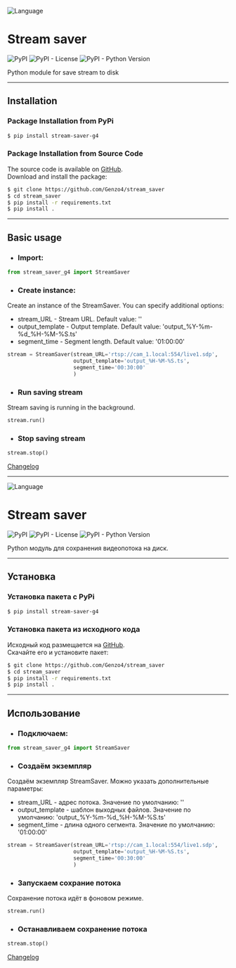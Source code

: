 ![Language](https://img.shields.io/badge/English-brigthgreen)

# Stream saver

![PyPI](https://img.shields.io/pypi/v/stream-saver-g4)
![PyPI - License](https://img.shields.io/pypi/l/stream-saver-g4)
![PyPI - Python Version](https://img.shields.io/pypi/pyversions/stream-saver-g4)

Python module for save stream to disk

***

## Installation

### Package Installation from PyPi

```bash
$ pip install stream-saver-g4
```

### Package Installation from Source Code

The source code is available on [GitHub](https://github.com/Genzo4/stream_saver).  
Download and install the package:

```bash
$ git clone https://github.com/Genzo4/stream_saver
$ cd stream_saver
$ pip install -r requirements.txt
$ pip install .
```

***

## Basic usage

- ### Import:
```python
from stream_saver_g4 import StreamSaver
```

- ### Create instance:
Create an instance of the StreamSaver. You can specify additional options:
- stream_URL - Stream URL.
  Default value: ''
- output_template - Output template.
  Default value: 'output_%Y-%m-%d_%H-%M-%S.ts'
- segment_time - Segment length.
  Default value: '01:00:00'


```python
stream = StreamSaver(stream_URL='rtsp://cam_1.local:554/live1.sdp',
                     output_template='output_%H-%M-%S.ts',
                     segment_time='00:30:00'
                     )
```

- ### Run saving stream
Stream saving is running in the background.

```python
stream.run()
```

- ### Stop saving stream

```python
stream.stop()
```

[Changelog](https://github.com/Genzo4/stream_saver/blob/main/CHANGELOG.md)
***

![Language](https://img.shields.io/badge/Русский-brigthgreen)

# Stream saver

![PyPI](https://img.shields.io/pypi/v/stream-saver-g4)
![PyPI - License](https://img.shields.io/pypi/l/stream-saver-g4)
![PyPI - Python Version](https://img.shields.io/pypi/pyversions/stream-saver-g4)

Python модуль для сохранения видеопотока на диск.

***

## Установка

### Установка пакета с PyPi

```bash
$ pip install stream-saver-g4
```

### Установка пакета из исходного кода

Исходный код размещается на [GitHub](https://github.com/Genzo4/stream_saver).  
Скачайте его и установите пакет:

```bash
$ git clone https://github.com/Genzo4/stream_saver
$ cd stream_saver
$ pip install -r requirements.txt
$ pip install .
```

***

## Использование

- ### Подключаем:
```python
from stream_saver_g4 import StreamSaver
```

- ### Создаём экземпляр
Создаём экземпляр StreamSaver. Можно указать дополнительные параметры:
- stream_URL - адрес потока.
  Значение по умолчанию: ''
- output_template - шаблон выходных файлов.
  Значение по умолчанию: 'output_%Y-%m-%d_%H-%M-%S.ts'
- segment_time - длина одного сегмента.
  Значение по умолчанию: '01:00:00'

```python
stream = StreamSaver(stream_URL='rtsp://cam_1.local:554/live1.sdp',
                     output_template='output_%H-%M-%S.ts',
                     segment_time='00:30:00'
                     )
```

- ### Запускаем сохрание потока
Сохранение потока идёт в фоновом режиме.

```python
stream.run()
```

- ### Останавливаем сохранение потока

```python
stream.stop()
```

[Changelog](https://github.com/Genzo4/stream_saver/blob/main/CHANGELOG.md)
